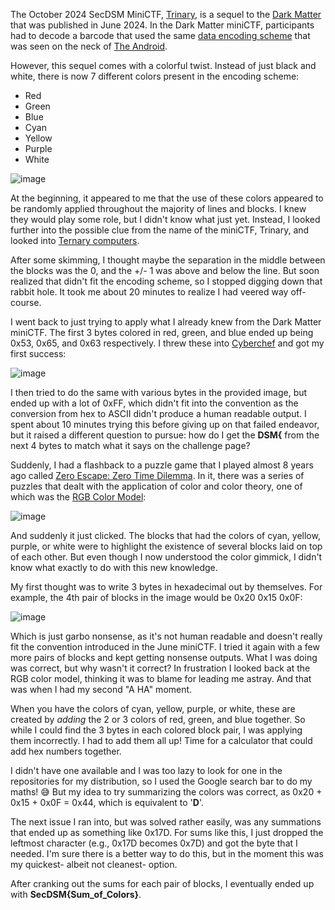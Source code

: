 The October 2024 SecDSM MiniCTF, [Trinary](https://minictf.secdsm.org/Trinary/), is a sequel to the [Dark Matter](https://minictf.secdsm.org/DarkMatter/) that was published in June 2024.  In the Dark Matter miniCTF, participants had to decode a barcode that used the same [data encoding scheme](https://imgur.com/a/dark-matter-android-barcode-wo3K9) that was seen on the neck of [The Android](https://darkmatter.fandom.com/wiki/The_Android).  

However, this sequel comes with a colorful twist. Instead of just black and white, there is now 7 different colors present in the encoding scheme:
- Red
- Green
- Blue
- Cyan
- Yellow
- Purple
- White

![image](https://github.com/user-attachments/assets/0522e277-a0b1-4a96-beef-9e8c458055c8)

At the beginning, it appeared to me that the use of these colors appeared to be randomly applied throughout the majority of lines and blocks.  I knew they would play some role, but I didn't know what just yet.  Instead, I looked further into the possible clue from the name of the miniCTF, Trinary, and looked into [Ternary computers](https://en.wikipedia.org/wiki/Ternary_computer).  

After some skimming, I thought maybe the separation in the middle between the blocks was the 0, and the +/- 1 was above and below the line.  But soon realized that didn't fit the encoding scheme, so I stopped digging down that rabbit hole.  It took me about 20 minutes to realize I had veered way off-course.

I went back to just trying to apply what I already knew from the Dark Matter miniCTF.  The first 3 bytes colored in red, green, and blue ended up being 0x53, 0x65, and 0x63 respectively.  I threw these into [Cyberchef](https://gchq.github.io/CyberChef/) and got my first success:

![image](https://github.com/user-attachments/assets/8d29ec4a-5e8f-4219-9b54-676bb1ce64c1)

I then tried to do the same with various bytes in the provided image, but ended up with a lot of 0xFF, which didn't fit into the convention as the conversion from hex to ASCII didn't produce a human readable output.  I spent about 10 minutes trying this before giving up on that failed endeavor, but it raised a different question to pursue: how do I get the **DSM{** from the next 4 bytes to match what it says on the challenge page?

Suddenly, I had a flashback to a puzzle game that I played almost 8 years ago called [Zero Escape: Zero Time Dilemma](https://store.steampowered.com/app/311240/Zero_Escape_Zero_Time_Dilemma/).  In it, there was a series of puzzles that dealt with the application of color and color theory, one of which was the [RGB Color Model](https://en.wikipedia.org/wiki/RGB_color_model):

![image](https://github.com/user-attachments/assets/2fff4a10-18de-462b-b095-7d09cdc3ae54)

And suddenly it just clicked.  The blocks that had the colors of cyan, yellow, purple, or white were to highlight the existence of several blocks laid on top of each other.  But even though I now understood the color gimmick, I didn't know what exactly to do with this new knowledge. 

My first thought was to write 3 bytes in hexadecimal out by themselves.  For example, the 4th pair of blocks in the image would be 0x20 0x15 0x0F:

![image](https://github.com/user-attachments/assets/9b44aea3-f828-4f6a-b9de-854912901716)

Which is just garbo nonsense, as it's not human readable and doesn't really fit the convention introduced in the June miniCTF.  I tried it again with a few more pairs of blocks and kept getting nonsense outputs.  What I was doing was correct, but why wasn't it correct?  In frustration I looked back at the RGB color model, thinking it was to blame for leading me astray.  And that was when I had my second "A HA" moment.

When you have the colors of cyan, yellow, purple, or white, these are created by *adding* the 2 or 3 colors of red, green, and blue together.  So while I could find the 3 bytes in each colored block pair, I was applying them incorrectly.  I had to add them all up!  Time for a calculator that could add hex numbers together.

I didn't have one available and I was too lazy to look for one in the repositories for my distribution, so I used the Google search bar to do my maths! 😅  But my idea to try summarizing the colors was correct, as 0x20 + 0x15 + 0x0F = 0x44, which is equivalent to '**D**'.  

The next issue I ran into, but was solved rather easily, was any summations that ended up as something like 0x17D.  For sums like this, I just dropped the leftmost character (e.g., 0x17D becomes 0x7D) and got the byte that I needed.  I'm sure there is a better way to do this, but in the moment this was my quickest- albeit not cleanest- option.

After cranking out the sums for each pair of blocks, I eventually ended up with **SecDSM{Sum_of_Colors}**.
